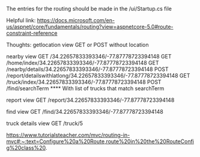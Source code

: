 The entries for the routing should be made in the /ui/Startup.cs file

Helpful link: https://docs.microsoft.com/en-us/aspnet/core/fundamentals/routing?view=aspnetcore-5.0#route-constraint-reference

Thoughts:
  getlocation view
    GET or POST without location 
  
  nearby view
    GET /34.22657833393346/-77.87778723394148
    GET /home/index/34.22657833393346/-77.87778723394148
    GET /nearby/details/34.22657833393346/-77.87778723394148
    POST /report/detailswithlatlong/34.22657833393346/-77.87778723394148
    GET /truck/index/34.22657833393346/-77.87778723394148
    POST /find/searchTerm **** With list of trucks that match searchTerm

  report view
    GET /report/34.22657833393346/-77.87778723394148

  find view
    GET /find/34.22657833393346/-77.87778723394148

  truck details view
    GET /truck/5
  
  https://www.tutorialsteacher.com/mvc/routing-in-mvc#:~:text=Configure%20a%20Route,route%20in%20the%20RouteConfig%20class%20.
  